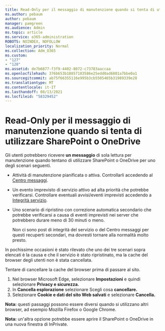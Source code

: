 ```yaml
---
title: Read-Only per il messaggio di manutenzione quando si tenta di utilizzare SharePoint o OneDrive
ms.author: pebaum
author: pebaum
manager: pamgreen
ms.audience: Admin
ms.topic: article
ms.service: o365-administration
ROBOTS: NOINDEX, NOFOLLOW
localization_priority: Normal
ms.collection: Adm_O365
ms.custom:
- "127"
- "128"
ms.assetid: de7b6877-f3f9-4402-8072-c73783aaccaa
ms.openlocfilehash: 376b653b18857103586e25edd0ad6801a7bbe0a1
ms.sourcegitcommit: ab75f66355116e995b3cb5505465b31989339e28
ms.translationtype: MT
ms.contentlocale: it-IT
ms.lasthandoff: 08/13/2021
ms.locfileid: "58329452"
---
```

# <a name="read-only-for-maintenance-message-when-attempting-to-use-sharepoint-or-onedrive"></a>Read-Only per il messaggio di manutenzione quando si tenta di utilizzare SharePoint o OneDrive

Gli utenti potrebbero ricevere **un messaggio** di sola lettura per manutenzione quando tentano di utilizzare SharePoint o OneDrive per uno degli scenari seguenti. 

-   Attività di manutenzione pianificata o attiva.  Controllarli accedendo al [Centro messaggi](https://portal.office.com/adminportal/home#/messagecenter).
-   Un evento imprevisto di servizio attivo ad alta priorità che potrebbe verificarsi. Controllare eventuali avvisi/eventi imprevisti accedendo a [Integrità servizio](https://portal.office.com/adminportal/home#/servicehealth).
-   Uno scenario di ripristino con correzione automatica secondario che potrebbe verificarsi a causa di eventi imprevisti nei server che potrebbero durare meno di 30 minuti o meno. 
    
    Non ci sono post di integrità del servizio o del Centro messaggi per questi recuperti secondari, ma dovresti tornare alla normalità molto presto.

In pochissime occasioni è stato rilevato che uno dei tre scenari sopra elencati è la causa e che il servizio è stato ripristinato, ma la cache del browser degli utenti non è stata cancellata.

Tentare di cancellare la cache del browser prima di passare al sito.

1. Nel browser Microsoft Edge, selezionare **Impostazioni** e quindi selezionare **Privacy e sicurezza.**
2. In **Cancella esplorazione** selezionare Scegli cosa **cancellare.**
3. Selezionare **Cookie e dati del sito Web salvati** e selezionare **Cancella.**

**Nota:** questi passaggi possono essere diversi quando si utilizzano altri browser, ad esempio Mozilla Firefox o Google Chrome.

**Nota:** un'altra opzione potrebbe essere aprire il SharePoint o OneDrive in una nuova finestra di InPrivate.